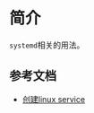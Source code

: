 # 简介

`systemd`相关的用法。


## 参考文档

* [创建linux service](https://medium.com/@benmorel/creating-a-linux-service-with-systemd-611b5c8b91d6)
